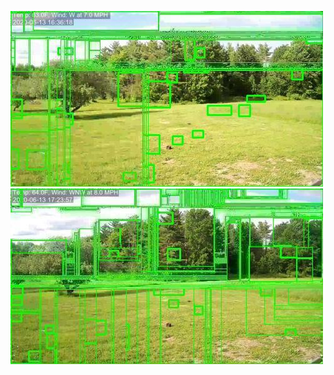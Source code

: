 ![20200613-162339-165344](in/20200613/20200613-162339-165344_0_.jpg)
![20200613-165349-172354](in/20200613/20200613-165349-172354_0_.jpg)
